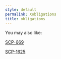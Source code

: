 ```yaml
---
style: default
permalink: Xobligations
title: obligations
---
```

You may also like:

[SCP-669](http://scp-wiki.net/scp-669)

[SCP-1625](http://scp-wiki.net/scp-1625)
